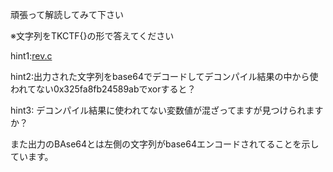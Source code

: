 頑張って解読してみて下さい

※文字列をTKCTF{}の形で答えてください

hint1:[rev.c](./rev.c)

hint2:出力された文字列をbase64でデコードしてデコンパイル結果の中から使われてない0x325fa8fb24589abでxorすると？

hint3:
デコンパイル結果に使われてない変数値が混ざってますが見つけられますか？

また出力のBAse64とは左側の文字列がbase64エンコードされてることを示しています。

